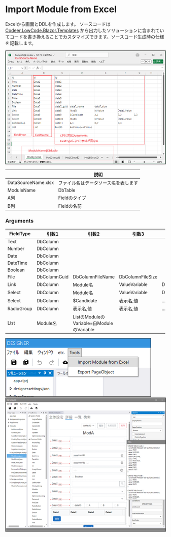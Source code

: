 # Import Module from Excel

Excelから画面とDDLを作成します。
ソースコードは [Codeer.LowCode.Blazor.Templates](https://marketplace.visualstudio.com/items?itemName=Codeer.LowCodeBlazor) から出力したソリューションに含まれていてコードを書き換えることでカスタマイズできます。ソースコード生成時の仕様を記載します。

<img src="./images/excel_import_format.png" style="border: 1px solid;">

||説明|
|-----|-----|
|DataSourceName.xlsx|ファイル名はデータソース名を表します|
|ModuleName|DbTable|シート名はモジュール名とDBのテーブル名を表します|
|A列|Fieldのタイプ|
|B列|Fieldの名前|

### Arguments
| FieldType       | 引数1 | 引数2 | 引数3 | 引数4 |
|-----------------|-------|-----|------|-------|
| Text | DbColumn |  |  |  | 
| Number | DbColumn |  |  |  | 
| Date | DbColumn |  |  |  | 
| DateTime | DbColumn |  |  |  | 
| Boolean | DbColumn |  |  |  | 
| File | DbColumnGuid | DbColumnFileName | DbColumnFileSize |  | 
| Link | DbColumn | Module名 | ValueVariable | DisplayTextVariable | 
| Select | DbColumn | Module名 | ValueVariable | DisplayTextVariable | 
| Select | DbColumn | $Candidate | 表示名,値 | ...候補分続く | 
| RadioGroup | DbColumn | 表示名,値 | 表示名,値 | ...候補分続く | 
| List | Module名 | ListのModuleのVariable=自ModuleのVariable |  |  |

<img src="./images/excel_import_menu.png" style="border: 1px solid;">

<img src="./images/excel_import_result.png" style="border: 1px solid;">